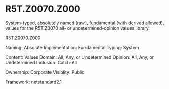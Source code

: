 # R5T.Z0070.Z000
System-typed, absolutely named (raw), fundamental (with derived allowed), values for the R5T.Z0070 all- or undetermined-opinion values library.

R5T.Z0070.Z000

Naming: Absolute
Implementation: Fundamental
Typing: System

Content: Values
Domain: All, Any, or Undetermined
Opinion: All, Any, or Undetermined
Inclusion: Catch-All

Ownership: Corporate
Visiblity: Public

Framework: netstandard2.1
